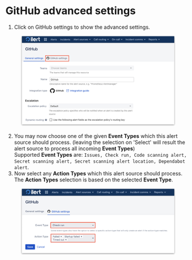 # GitHub advanced settings



1. Click on GitHub settings to show the advanced settings.

<figure><img src="../../.gitbook/assets/1.png" alt="" width="563"><figcaption></figcaption></figure>

2. You may now choose one of the given **Event Types** which this alert source should process. (leaving the selection on 'Select' will result the alert source to process all incoming **Event Types**)\
   Supported **Event Types** are: `Issues, Check run, Code scanning alert, Secret scanning alert, Secret scanning alert location, Dependabot alert`.
3. Now select any **Action Types** which this alert source should process. The **Action Types** selection is based on the selected **Event Type**.

<figure><img src="../../.gitbook/assets/2.png" alt="" width="563"><figcaption></figcaption></figure>
